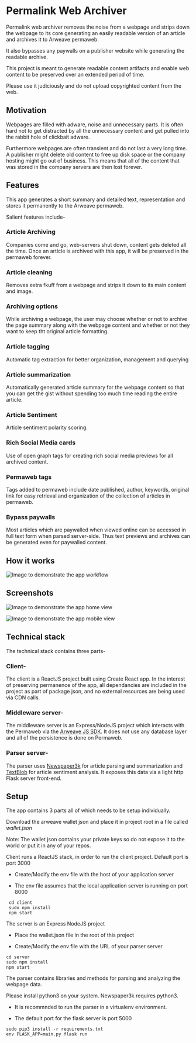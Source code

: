# Permalink Web Archiver
Permalink web archiver removes the noise from a webpage and strips down the webpage to its core generating an easily readable version of an article and archives it to Arweave permaweb.

It also bypasses any paywalls on a publisher website while generating the readable archive.

This project is meant to generate readable content artifacts and enable web content to be preserved over an extended period of time. 

Please use it judiciously and do not upload copyrighted content from the web.

## Motivation
Webpages are filled with adware, noise and unnecessary parts.
It is often hard not to get distracted by all the unnecessary content and get pulled into the rabbit hole of clickbait adware.

Furthermore webpages are often transient and do not last a very long time.
A publisher might delete old content to free up disk space or the company hosting might go out of business. 
This means that all of the content that was stored in the company servers are then lost forever.


## Features
This app generates a short summary and detailed text, representation and stores it permanently to the Arweave permaweb.

Salient features include-

### Article Archiving
Companies come and go, web-servers shut down, content gets deleted all the time.
Once an article is archived with this app, it will be preserved in the permaweb forever.

### Article cleaning
Removes extra fkuff from a webpage and strips it down to its main content and image.

### Archiving options
While archiving a webpage, the user may choose whether or not to archive the page summary along with the webpage content and whether or not they want to keep tht original article formatting.

### Article tagging
Automatic tag extraction for better organization, management and querying

### Article summarization
Automatically generated article summary for the webpage content so that you can get the gist without spending too much time reading the entire article.

### Article Sentiment
Article sentiment polarity scoring.

### Rich Social Media cards
Use of open graph tags for creating rich social media previews for all archived content. 

### Permaweb tags 
Tags added to permaweb include date published, author, keywords, original link for easy retrieval and organization of the collection of articles in permaweb.

### Bypass paywalls
Most articles which are paywalled when viewed online can be accessed in full text form when parsed server-side. Thus text previews and archives can be generated even for paywalled content.

## How it works
![Image to demonstrate the app workflow](/resources/workflow.png)

## Screenshots
![Image to demonstrate the app home view](/resources/app_home_view.png)

![Image to demonstrate the app mobile view](/resources/app_mobile_views.png)


## Technical stack

The technical stack contains three parts-
### Client-

The client is a ReactJS project built using Create React app.
In the interest of preserving permanence of the app, all dependancies are included in the project as part of package json, and no external resources are being used via CDN calls.


### Middleware server-

The middleware server is an Express/NodeJS project which interacts with the Permaweb via the [Arweave JS SDK](https://github.com/ArweaveTeam/arweave-js).
It does not use any database layer and all of the persistence is done on Permaweb.

### Parser server-
The parser uses [Newspaper3k](https://github.com/codelucas/newspaper) for article parsing and summarization and [TextBlob](https://github.com/sloria/TextBlob/) for article sentiment analysis.
It exposes this data via a light http Flask server front-end. 


## Setup
The app contains 3 parts all of which needs to be setup individually.

Download the arweave wallet json and place it in project root in a file called *wallet.json*

Note: The wallet json contains your private keys so do not expose it to the world or put it in any of your repos.

Client runs a ReactJS stack, in order to run the client project. Default port is port 3000
- Create/Modify the env file with the host of your application server

- The env file assumes that the local application server is running on port 8000

```
 cd client
 sudo npm install
 npm start
```

The server is an Express NodeJS project

- Place the wallet.json file in the root of this project

- Create/Modify the env file with the URL of your parser server

```
cd server
sudo npm install
npm start
```

The parser contains libraries and methods for parsing and analyzing the webpage data.

Please install python3 on your system. Newspaper3k requires python3.

- It is recommnded to run the parser in a virtualenv environment.

- The default port for the flask server is port 5000

```
sudo pip3 install -r requirements.txt
env FLASK_APP=main.py flask run
```


